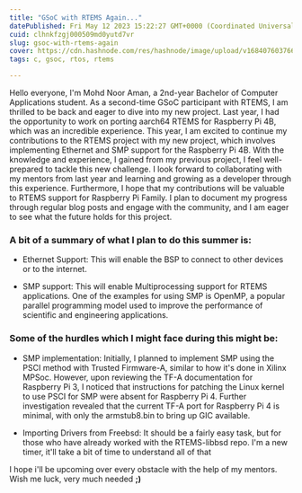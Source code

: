 ```yaml
---
title: "GSoC with RTEMS Again..."
datePublished: Fri May 12 2023 15:22:27 GMT+0000 (Coordinated Universal Time)
cuid: clhnkfzgj000509md0yutd7vr
slug: gsoc-with-rtems-again
cover: https://cdn.hashnode.com/res/hashnode/image/upload/v1684076037665/24b73261-422a-4145-aeb3-7af63dbe395a.jpeg
tags: c, gsoc, rtos, rtems

---
```


Hello everyone, I'm Mohd Noor Aman, a 2nd-year Bachelor of Computer Applications student. As a second-time GSoC participant with RTEMS, I am thrilled to be back and eager to dive into my new project. Last year, I had the opportunity to work on porting aarch64 RTEMS for Raspberry Pi 4B, which was an incredible experience. This year, I am excited to continue my contributions to the RTEMS project with my new project, which involves implementing Ethernet and SMP support for the Raspberry Pi 4B. With the knowledge and experience, I gained from my previous project, I feel well-prepared to tackle this new challenge. I look forward to collaborating with my mentors from last year and learning and growing as a developer through this experience. Furthermore, I hope that my contributions will be valuable to RTEMS support for Raspberry Pi Family. I plan to document my progress through regular blog posts and engage with the community, and I am eager to see what the future holds for this project.

### A bit of a summary of what I plan to do this summer is:

* Ethernet Support: This will enable the BSP to connect to other devices or to the internet.
    
* SMP support: This will enable Multiprocessing support for RTEMS applications. One of the examples for using SMP is OpenMP, a popular parallel programming model used to improve the performance of scientific and engineering applications.
    

### Some of the hurdles which I might face during this might be:

* SMP implementation: Initially, I planned to implement SMP using the PSCI method with Trusted Firmware-A, similar to how it's done in Xilinx MPSoc. However, upon reviewing the TF-A documentation for Raspberry Pi 3, I noticed that instructions for patching the Linux kernel to use PSCI for SMP were absent for Raspberry Pi 4. Further investigation revealed that the current TF-A port for Raspberry Pi 4 is minimal, with only the armstub8.bin to bring up GIC available.
    
* Importing Drivers from Freebsd: It should be a fairly easy task, but for those who have already worked with the RTEMS-libbsd repo. I'm a new timer, it'll take a bit of time to understand all of that
    

I hope i'll be upcoming over every obstacle with the help of my mentors. Wish me luck, very much needed **;)**